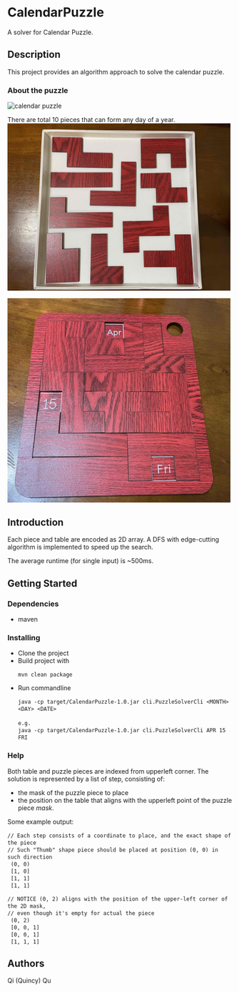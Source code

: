 # CalendarPuzzle

A solver for Calendar Puzzle.

## Description
This project provides an algorithm approach to solve the calendar puzzle.

### About the puzzle

<img src="https://m.media-amazon.com/images/I/71HJ41A8d7L._AC_SL1500_.jpg" width="500" alt="calendar puzzle"/>

There are total 10 pieces that can form any day of a year.
<img src="https://raw.githubusercontent.com/qqu0127/CalendarPuzzle/master/site/pieces.jpg" width="500" alt="pieces"/>

<img src="https://raw.githubusercontent.com/qqu0127/CalendarPuzzle/master/site/example.jpg" width="500" alt="example"/>

## Introduction

Each piece and table are encoded as 2D array. A DFS with edge-cutting algorithm is implemented to speed up the search. 

The average runtime (for single input) is ~500ms.

## Getting Started

### Dependencies

* maven

### Installing

* Clone the project
* Build project with
    ```
    mvn clean package
    ```
* Run commandline
    ```
    java -cp target/CalendarPuzzle-1.0.jar cli.PuzzleSolverCli <MONTH> <DAY> <DATE>

    e.g.
    java -cp target/CalendarPuzzle-1.0.jar cli.PuzzleSolverCli APR 15 FRI
    ```
### Help

Both table and puzzle pieces are indexed from upperleft corner.
The solution is represented by a list of step, consisting of:
* the mask of the puzzle piece to place
* the position on the table that aligns with the upperleft point of the puzzle piece *mask*.

Some example output:
```
// Each step consists of a coordinate to place, and the exact shape of the piece
// Such "Thumb" shape piece should be placed at position (0, 0) in such direction
 (0, 0)
 [1, 0]
 [1, 1]
 [1, 1]
```
```
// NOTICE (0, 2) aligns with the position of the upper-left corner of the 2D mask, 
// even though it's empty for actual the piece
 (0, 2)
 [0, 0, 1]
 [0, 0, 1]
 [1, 1, 1]
```

## Authors

Qi (Quincy) Qu
